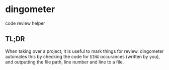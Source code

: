 # dingometer

code review helper

## TL;DR

When taking over a project, it is useful to mark things for review.
dingometer automates this by checking the code for `DING` occurances (written
by you), and outputting the file path, line number and line to a file.
